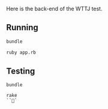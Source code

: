 Here is the back-end of the WTTJ test.

## Running

```bash
bundle

ruby app.rb
```

## Testing

```bash
bundle

rake
```
```
